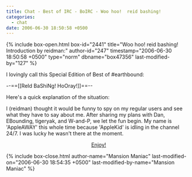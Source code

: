 ```yaml
---
title: Chat - Best of IRC - BoIRC - Woo hoo!  reid bashing!
categories:
  - chat
date: 2006-06-30 18:50:58 +0500
---
```

{% include box-open.html box-id="2441" title="Woo hoo!  reid bashing!  Introduction by reidman:" author-id="247" timestamp="2006-06-30 18:50:58 +0500" type="norm" dbname="box47356" last-modified-by="127" %}
<p>
I lovingly call this Special Edition of Best of #earthbound:
</p>

<p>
--==[[ReId BaShiNg! HoOray!]]==--
</p>

<p>
Here's a quick explanation of the situation:
</p>

<p>I (reidman) thought it would be funny to spy on my regular users and see what they have to say about me. After sharing my plans with Dan, EBounding, tigeryak, and W-and-P, we let the fun begin. My name is 'AppleAWAY' this whole time because 'AppleKid' is idling in the channel 24/7. I was lucky he wasn't there at the moment.
</p>

<p>
<div align="center"><a href="http://starmen.net/chat/boirc/reidbashing.html">Enjoy!</a></div>
</p>
{% include box-close.html author-name="Mansion Maniac" last-modified-on="2006-06-30 18:54:35 +0500" last-modified-by-name="Mansion Maniac" %}
